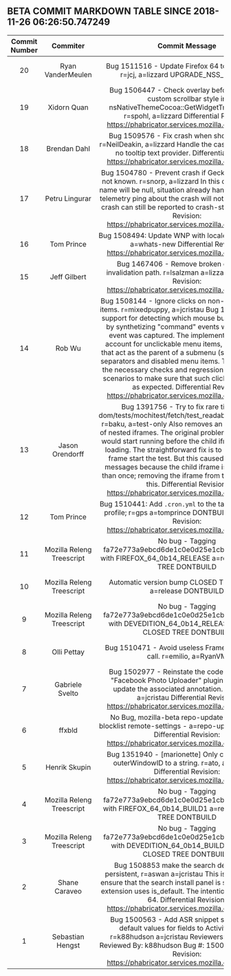 ## BETA COMMIT MARKDOWN TABLE SINCE 2018-11-26 06:26:50.747249

| Commit Number | Commiter | Commit Message | Commit Url | Date | 
|:---:|:----:|:----------------------------------:|:------:|:----:| 
|20|Ryan VanderMeulen |Bug 1511516 - Update Firefox 64 to NSS 3.40.1. r=jcj, a=lizzard UPGRADE_NSS_RELEASE|[URL](https://hg.mozilla.org/releases/mozilla-beta/pushloghtml?changeset=e4535e943651)|2018-12-02 21:22:47
|19|Xidorn Quan |Bug 1506447 - Check overlay before checking custom scrollbar style in nsNativeThemeCocoa::GetWidgetTransparency. r=spohl, a=lizzard  Differential Revision: https://phabricator.services.mozilla.com/D12856|[URL](https://hg.mozilla.org/releases/mozilla-beta/pushloghtml?changeset=cb70f86f7143)|2018-11-25 11:31:53
|18|Brendan Dahl |Bug 1509576 - Fix crash when showing tooltip. r=NeilDeakin, a=lizzard  Handle the case when there is no tooltip text provider.  Differential Revision: https://phabricator.services.mozilla.com/D13105|[URL](https://hg.mozilla.org/releases/mozilla-beta/pushloghtml?changeset=729dc4b0b006)|2018-11-28 18:42:57
|17|Petru Lingurar |Bug 1504780 - Prevent crash if GeckoProfile path is not known. r=snorp, a=lizzard  In this case the profile name will be null, situation already handled, in which a telemetry ping about the crash will not be sent but the crash can still be reported to crash-stats.  Differential Revision: https://phabricator.services.mozilla.com/D12741|[URL](https://hg.mozilla.org/releases/mozilla-beta/pushloghtml?changeset=3bebbace6e4a)|2018-11-26 19:21:56
|16|Tom Prince |Bug 1508494: Update WNP with locales for 64; r=flod a=whats-new  Differential Revision: https://phabricator.services.mozilla.com/D13555|[URL](https://hg.mozilla.org/releases/mozilla-beta/pushloghtml?changeset=f744e835c8bf)|2018-12-01 06:00:21
|15|Jeff Gilbert |Bug 1467406 - Remove broken default-fb invalidation path. r=lsalzman a=lizzard  Differential Revision: https://phabricator.services.mozilla.com/D13047|[URL](https://hg.mozilla.org/releases/mozilla-beta/pushloghtml?changeset=f4fe9800063b)|2018-11-27 15:49:21
|14|Rob Wu |Bug 1508144 - Ignore clicks on non-clickable menu items. r=mixedpuppy, a=jcristau  Bug 1469148 added support for detecting which mouse button was used, by synthetizing "command" events when a "click" event was captured. The implementation did not account for unclickable menu items, such as items that act as the parent of a submenu (see bug report), separators and disabled menu items.  This patch adds the necessary checks and regression tests for these scenarios to make sure that such clicks are ignored, as expected.  Differential Revision: https://phabricator.services.mozilla.com/D13084|[URL](https://hg.mozilla.org/releases/mozilla-beta/pushloghtml?changeset=3be25c15b7e9)|2018-11-28 15:09:26
|13|Jason Orendorff |Bug 1391756 - Try to fix rare timeout in dom/tests/mochitest/fetch/test_readableStreams.html. r=baku, a=test-only  Also removes an infinite regress of nested iframes. The original problem was that tests would start running before the child iframe was done loading. The straightforward fix is to have the child frame start the test. But this caused further error messages because the child iframe is loaded more than once; removing the iframe from the iframe fixes this.  Differential Revision: https://phabricator.services.mozilla.com/D13385|[URL](https://hg.mozilla.org/releases/mozilla-beta/pushloghtml?changeset=24a6a9b747b3)|2018-11-29 22:35:04
|12|Tom Prince |Bug 1510441: Add `.cron.yml` to the taskgraph sparse profile; r=gps a=tomprince DONTBUILD  Differential Revision: https://phabricator.services.mozilla.com/D13142|[URL](https://hg.mozilla.org/releases/mozilla-beta/pushloghtml?changeset=3dce43d9b92c)|2018-11-30 00:26:19
|11|Mozilla Releng Treescript |No bug - Tagging fa72e773a9ebcd6de1c0e0d25e1cb6b07f09b6e8 with FIREFOX_64_0b14_RELEASE a=release CLOSED TREE DONTBUILD|[URL](https://hg.mozilla.org/releases/mozilla-beta/pushloghtml?changeset=2534c71731b1)|2018-11-29 16:30:14
|10|Mozilla Releng Treescript |Automatic version bump CLOSED TREE NO BUG a=release DONTBUILD|[URL](https://hg.mozilla.org/releases/mozilla-beta/pushloghtml?changeset=96633aad9421)|2018-11-29 16:27:18
|9|Mozilla Releng Treescript |No bug - Tagging fa72e773a9ebcd6de1c0e0d25e1cb6b07f09b6e8 with DEVEDITION_64_0b14_RELEASE a=release CLOSED TREE DONTBUILD|[URL](https://hg.mozilla.org/releases/mozilla-beta/pushloghtml?changeset=29f7e13e6a7e)|2018-11-29 16:27:15
|8|Olli Pettay |Bug 1510471 - Avoid useless FrameNeedsReflow call. r=emilio, a=RyanVM|[URL](https://hg.mozilla.org/releases/mozilla-beta/pushloghtml?changeset=2cc5c3f56a46)|2018-11-28 17:48:03
|7|Gabriele Svelto |Bug 1502977 - Reinstate the code blocking the "Facebook Photo Uploader" plugin on Mac and update the associated annotation. r=jmathies, a=jcristau  Differential Revision: https://phabricator.services.mozilla.com/D12354|[URL](https://hg.mozilla.org/releases/mozilla-beta/pushloghtml?changeset=028d808491d7)|2018-11-28 18:52:41
|6|ffxbld |No Bug, mozilla-beta repo-update HSTS HPKP blocklist remote-settings - a=repo-update r=RyanVM  Differential Revision: https://phabricator.services.mozilla.com/D13386|[URL](https://hg.mozilla.org/releases/mozilla-beta/pushloghtml?changeset=86447d3b0fa2)|2018-11-29 12:14:05
|5|Henrik Skupin |Bug 1351940 - [marionette] Only convert a valid outerWindowID to a string. r=ato, a=test-only  Differential Revision: https://phabricator.services.mozilla.com/D13206|[URL](https://hg.mozilla.org/releases/mozilla-beta/pushloghtml?changeset=f65cadcba4bd)|2018-11-28 20:48:42
|4|Mozilla Releng Treescript |No bug - Tagging fa72e773a9ebcd6de1c0e0d25e1cb6b07f09b6e8 with FIREFOX_64_0b14_BUILD1 a=release CLOSED TREE DONTBUILD|[URL](https://hg.mozilla.org/releases/mozilla-beta/pushloghtml?changeset=19d90b48fffb)|2018-11-28 21:27:36
|3|Mozilla Releng Treescript |No bug - Tagging fa72e773a9ebcd6de1c0e0d25e1cb6b07f09b6e8 with DEVEDITION_64_0b14_BUILD1 a=release CLOSED TREE DONTBUILD|[URL](https://hg.mozilla.org/releases/mozilla-beta/pushloghtml?changeset=cad43b85841f)|2018-11-28 21:20:22
|2|Shane Caraveo |Bug 1508853 make the search default panel persistent, r=aswan a=jcristau  This is a quick fix to ensure that the search install panel is shown when an extension uses is_default.  The intention is to uplift for 64.  Differential Revision: https://phabricator.services.mozilla.com/D13078|[URL](https://hg.mozilla.org/releases/mozilla-beta/pushloghtml?changeset=fa72e773a9eb)|2018-11-27 18:05:59
|1|Sebastian Hengst |Bug 1500563 - Add ASR snippet schemas and default values for fields to Activity Stream r=k88hudson a=jcristau  Reviewers: k88hudson  Reviewed By: k88hudson  Bug #: 1500563  Differential Revision: https://phabricator.services.mozilla.com/D13102|[URL](https://hg.mozilla.org/releases/mozilla-beta/pushloghtml?changeset=63ec2966de20)|2018-11-28 18:48:35


